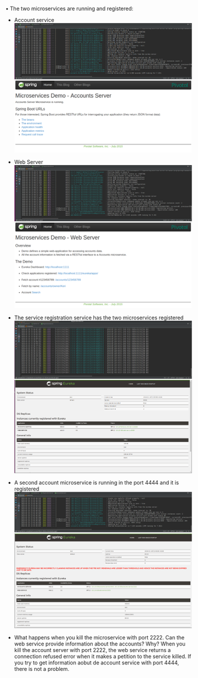 • The two microservices are running and registered:

* Account service
![](img/AccountsServer.png)
![](img/DemoAccountsServer.png)

* Web Server
![](img/WebServer.png)
![](img/DemoWebServer.png)

* The service registration service has the two microservices registered
![](img/RegistrationServer.png)
![](img/2microservices.png)

* A second account microservice is running in the port 4444 and it is registered
![](img/AccountsServer4444.png)
![](img/3microservices.png)

* What happens when you kill the microservice with port 2222. Can the web service provide information about the accounts? Why?
When you kill the account server with port 2222, the web service returns a connection refused error when it makes a petition to the service killed. If you try to get information aobut de account service with port 4444, there is not a problem.
